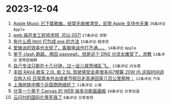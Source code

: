 # 2023-12-04

1. [Apple Music 已下载歌曲，经常无故被清空，反馈 Apple 支持也无果](https://www.v2ex.com/t/997361) `29条评论` `Apple`
1. [web 端开发工程师求捞, 可以 007!](https://www.v2ex.com/t/997381) `27条评论` `求职`
1. [有什么把 html 打包成 exe 的方法](https://www.v2ex.com/t/997379) `15条评论` `程序员`
1. [爱锋派的效率也太低了，客服电话也打不通。。。](https://www.v2ex.com/t/997376) `14条评论` `Apple`
1. [鉴于 clash 跑路，用回 passwall，但是这个 DNS 分流太难受了，求教](https://www.v2ex.com/t/997373) `13条评论` `宽带症候群`
1. [自己专注只能在十几分钟，过一会儿就思绪乱飞。](https://www.v2ex.com/t/997365) `13条评论` `问与答`
1. [丰田 RAV4 款车 2.0L 和 2.5L 驾驶感受会差很多吗?预算 20W 内 这段时间适合购入吗 日常周末外出或者节假日走高速回家几百公里那种；](https://www.v2ex.com/t/997377) `12条评论` `汽车`
1. [上海地铁中哪个运营商网络好？](https://www.v2ex.com/t/997367) `11条评论` `上海`
1. [分享一个基于 Canvas 的 WEB 端多功能画画板](https://www.v2ex.com/t/997362) `10条评论` `分享创造`
1. [云闪付的国际化笑死我了](https://www.v2ex.com/t/997383) `6条评论` `分享发现`

